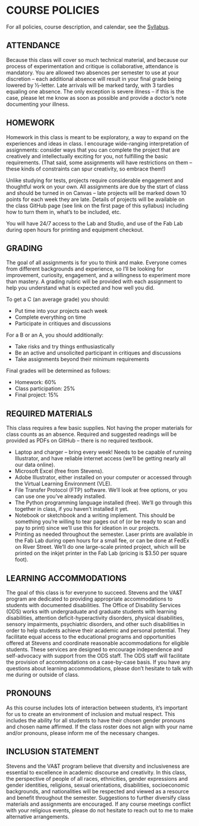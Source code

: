 COURSE POLICIES
====

For all policies, course description, and calendar, see the [Syllabus](https://github.com/jeffThompson/DataVisualization/blob/master/Syllabus.pdf).

## ATTENDANCE  
Because this class will cover so much technical material, and because our process of experimentation and critique is collaborative, attendance is mandatory. You are allowed two absences per semester to use at your discretion – each additional absence will result in your final grade being lowered by ½-letter. Late arrivals will be marked tardy, with 3 tardies equaling one absence. The only exception is severe illness – if this is the case, please let me know as soon as possible and provide a doctor’s note documenting your illness.

## HOMEWORK  
Homework in this class is meant to be exploratory, a way to expand on the experiences and ideas in class. I encourage wide-ranging interpretation of assignments: consider ways that you can complete the project that are creatively and intellectually exciting for you, not fulfilling the basic requirements. (That said, some assignments will have restrictions on them – these kinds of constraints can spur creativity, so embrace them!) 

Unlike studying for tests, projects require considerable engagement and thoughtful work on your own. All assignments are due by the start of class and should be turned in on Canvas – late projects will be marked down 10 points for each week they are late. Details of projects will be available on the class GitHub page (see link on the first page of this syllabus) including how to turn them in, what’s to be included, etc.

You will have 24/7 access to the Lab and Studio, and use of the Fab Lab during open hours for printing and equipment checkout.

## GRADING  
The goal of all assignments is for you to think and make. Everyone comes from different backgrounds and experience, so I’ll be looking for improvement, curiosity, engagement, and a willingness to experiment more than mastery. A grading rubric will be provided with each assignment to help you understand what is expected and how well you did.

To get a C (an average grade) you should: 

* Put time into your projects each week  
* Complete everything on time  
* Participate in critiques and discussions  

For a B or an A, you should additionally:

* Take risks and try things enthusiastically  
* Be an active and unsolicited participant in critiques and discussions  
* Take assignments beyond their minimum requirements  

Final grades will be determined as follows:

* Homework: 60%  
* Class participation: 25%  
* Final project: 15%  

## REQUIRED MATERIALS  
This class requires a few basic supplies. Not having the proper materials for class counts as an absence. Required and suggested readings will be provided as PDFs on GitHub – there is no required textbook.

* Laptop and charger – bring every week! Needs to be capable of running Illustrator, and have reliable internet access (we’ll be getting nearly all our data online).  
* Microsoft Excel (free from Stevens).  
* Adobe Illustrator, either installed on your computer or accessed through the Virtual Learning Environment (VLE).  
* File Transfer Protocol (FTP) software. We’ll look at free options, or you can use one you’ve already installed.  
* The Python programming language installed (free). We’ll go through this together in class, if you haven’t installed it yet.  
* Notebook or sketchbook and a writing implement. This should be something you’re willing to tear pages out of (or be ready to scan and pay to print) since we’ll use this for ideation in our projects.  
* Printing as needed throughout the semester. Laser prints are available in the Fab Lab during open hours for a small fee, or can be done at FedEx on River Street. We’ll do one large-scale printed project, which will be printed on the inkjet printer in the Fab Lab (pricing is $3.50 per square foot).  

## LEARNING ACCOMMODATIONS  
The goal of this class is for everyone to succeed. Stevens and the VA&T program are dedicated to providing appropriate accommodations to students with documented disabilities. The Office of Disability Services (ODS) works with undergraduate and graduate students with learning disabilities, attention deficit-hyperactivity disorders, physical disabilities, sensory impairments, psychiatric disorders, and other such disabilities in order to help students achieve their academic and personal potential. They facilitate equal access to the educational programs and opportunities offered at Stevens and coordinate reasonable accommodations for eligible students. These services are designed to encourage independence and self-advocacy with support from the ODS staff. The ODS staff will facilitate the provision of accommodations on a case-by-case basis. If you have any questions about learning accommodations, please don’t hesitate to talk with me during or outside of class.

## PRONOUNS  
As this course includes lots of interaction between students, it’s important for us to create an environment of inclusion and mutual respect. This includes the ability for all students to have their chosen gender pronouns and chosen name affirmed. If the class roster does not align with your name and/or pronouns, please inform me of the necessary changes. 

## INCLUSION STATEMENT  
Stevens and the VA&T program believe that diversity and inclusiveness are essential to excellence in academic discourse and creativity. In this class, the perspective of people of all races, ethnicities, gender expressions and gender identities, religions, sexual orientations, disabilities, socioeconomic backgrounds, and nationalities will be respected and viewed as a resource and benefit throughout the semester. Suggestions to further diversify class materials and assignments are encouraged. If any course meetings conflict with your religious events, please do not hesitate to reach out to me to make alternative arrangements.
